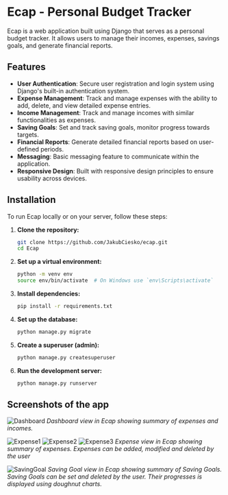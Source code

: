 # Ecap - Personal Budget Tracker

Ecap is a web application built using Django that serves as a personal budget tracker. It allows users to manage their incomes, expenses, savings goals, and generate financial reports.

## Features

- **User Authentication**: Secure user registration and login system using Django's built-in authentication system.
- **Expense Management**: Track and manage expenses with the ability to add, delete, and view detailed expense entries.
- **Income Management**: Track and manage incomes with similar functionalities as expenses.
- **Saving Goals**: Set and track saving goals, monitor progress towards targets.
- **Financial Reports**: Generate detailed financial reports based on user-defined periods.
- **Messaging**: Basic messaging feature to communicate within the application.
- **Responsive Design**: Built with responsive design principles to ensure usability across devices.

## Installation

To run Ecap locally or on your server, follow these steps:

1. **Clone the repository:**

   ```bash
   git clone https://github.com/JakubCiesko/ecap.git
   cd Ecap

2. **Set up a virtual environment:**

   ```bash
   python -m venv env
   source env/bin/activate  # On Windows use `env\Scripts\activate`

3. **Install dependencies:**

   ```bash
   pip install -r requirements.txt

4. **Set up the database:**

   ```bash
   python manage.py migrate
   
6. **Create a superuser (admin):**

    ```bash
   python manage.py createsuperuser
7. **Run the development server:**

   ```bash
   python manage.py runserver

## Screenshots of the app

![Dashboard](https://raw.githubusercontent.com/JakubCiesko/ecap/docs-assets/screenshots/dashboard.png)
*Dashboard view in Ecap showing summary of expenses and incomes.*

![Expense1](https://raw.githubusercontent.com/JakubCiesko/ecap/docs-assets/screenshots//expense1.png)
![Expense2](https://raw.githubusercontent.com/JakubCiesko/ecap/docs-assets/screenshots//expense2.png)
![Expense3](https://raw.githubusercontent.com/JakubCiesko/ecap/docs-assets/screenshots//expense3.png)
*Expense view in Ecap showing summary of expenses. Expenses can be added, modified and deleted by the user*


![SavingGoal](/screenshots/saving_goal.png)
*Saving Goal view in Ecap showing summary of Saving Goals. Saving Goals can be set and deleted by the user. Their progresses is displayed using doughnut charts.*

